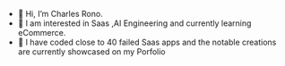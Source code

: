 - 👋 Hi, I’m Charles Rono.
- 🌱 I am interested in Saas ,AI Engineering and currently learning eCommerce.
- 🚀 I have coded close to 40 failed Saas apps and the notable  creations are currently showcased on my Porfolio
